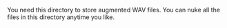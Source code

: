 You need this directory to store augmented WAV files. You can nuke all the files in this directory anytime you like. 
